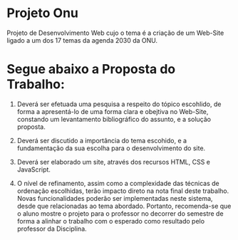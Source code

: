 # Projeto Onu

Projeto de Desenvolvimento Web cujo o tema é a criação de um Web-Site ligado a um dos 17 temas da agenda 2030 da ONU.

# Segue abaixo a Proposta do Trabalho:

1) Deverá ser efetuada uma pesquisa a respeito do tópico escohlido, de forma a apresentá-lo de uma forma clara e obejtiva no Web-Site, constando um levantamento bibliográfico do assunto, e a solução proposta.

2) Deverá ser discutido a importância do tema escohido, e a fundamentação da sua escolha para o desenvolvimento do site.

3) Deverá ser elaborado um site, através dos recursos HTML, CSS e JavaScript.

4) O nível de refinamento, assim como a complexidade das técnicas de ordenação escolhidas, terão impacto direto na nota final deste trabalho. Novas funcionalidades poderão ser implementadas neste sistema, desde que relacionadas ao tema abordado. Portanto, recomenda-se que o aluno mostre o projeto para o professor no decorrer do semestre de forma a alinhar o trabalho com o esperado como resultado pelo professor da Disciplina.
